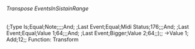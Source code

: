 ###### Transpose EventsInSistainRange
(;Type Is;Equal;Note;;;;And;
 ;Last Event;Equal;Midi Status;176;;;And;
 ;Last Event;Equal;Value 1;64;;;And;
 ;Last Event;Bigger;Value 2;64;;);;
->Value 1; Add;12;;
Function: Transform
